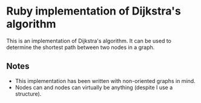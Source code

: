 # Ruby implementation of Dijkstra's algorithm

This is an implementation of Dijkstra's algorithm. It can be used to determine the shortest path between two nodes in a graph.


## Notes

- This implementation has been written with non-oriented graphs in mind.
- Nodes can and nodes can virtually be anything (despite I use a structure).
